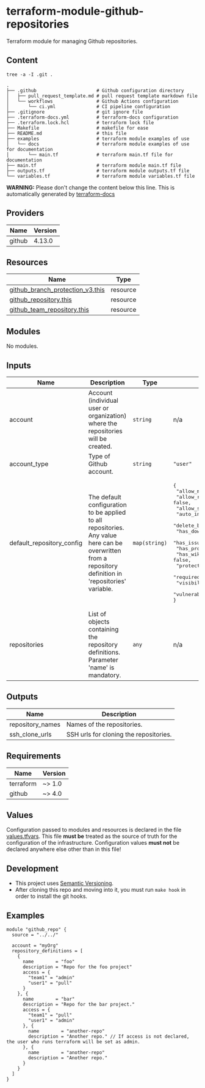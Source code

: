 # terraform-module-github-repositories

Terraform module for managing Github repositories.

## Content

`tree -a -I .git .`

```text
.
├── .github                      # Github configuration directory
│   ├── pull_request_template.md # pull request template markdown file
│   └── workflows                # Github Actions configuration
│       └── ci.yml               # CI pipeline configuration 
├── .gitignore                   # git ignore file
├── .terraform-docs.yml          # terraform-docs configuration
├── .terraform.lock.hcl          # terraform lock file
├── Makefile                     # makefile for ease
├── README.md                    # this file
├── examples                     # terraform module examples of use
│   └── docs                     # terraform module examples of use for documentation
│       └── main.tf              # terraform main.tf file for documentation
├── main.tf                      # terraform module main.tf file
├── outputs.tf                   # terraform module outputs.tf file
└── variables.tf                 # terraform module variables.tf file
```

**WARNING:** Please don't change the content below this line.  This is automatically generated by [terraform-docs](https://github.com/terraform-docs/terraform-docs)

[//]: # (BEGIN_TF_DOCS)


## Providers

| Name | Version |
|------|---------|
| github | 4.13.0 |

## Resources

| Name | Type |
|------|------|
| [github_branch_protection_v3.this](https://registry.terraform.io/providers/integrations/github/latest/docs/resources/branch_protection_v3) | resource |
| [github_repository.this](https://registry.terraform.io/providers/integrations/github/latest/docs/resources/repository) | resource |
| [github_team_repository.this](https://registry.terraform.io/providers/integrations/github/latest/docs/resources/team_repository) | resource |

## Modules

No modules.

## Inputs

| Name | Description | Type | Default | Required |
|------|-------------|------|---------|:--------:|
| account | Account (individual user or organization) where the repositories will be created. | `string` | n/a | yes |
| account\_type | Type of Github account. | `string` | `"user"` | no |
| default\_repository\_config | The default configuration to be applied to all repositories. Any value here can be overwritten from a repository definition in 'repositories' variable. | `map(string)` | <pre>{<br>  "allow_merge_commit": false,<br>  "allow_rebase_merge": false,<br>  "allow_squash_merge": true,<br>  "auto_init": false,<br>  "delete_branch_on_merge": true,<br>  "has_downloads": false,<br>  "has_issues": false,<br>  "has_projects": false,<br>  "has_wiki": false,<br>  "protected_branch": "main",<br>  "required_approving_review_count": 1,<br>  "visibility": "private",<br>  "vulnerability_alerts": true<br>}</pre> | no |
| repositories | List of objects containing the repository definitions. Parameter 'name' is mandatory. | `any` | n/a | yes |

## Outputs

| Name | Description |
|------|-------------|
| repository\_names | Names of the repositories. |
| ssh\_clone\_urls | SSH urls for cloning the repositories. |

## Requirements

| Name | Version |
|------|---------|
| terraform | ~> 1.0 |
| github | ~> 4.0 |

## Values

Configuration passed to modules and resources is declared in the file [values.tfvars](./values.tfvars). This file
**must be** treated as the source of truth for the configuration of the infrastructure. Configuration values **must not**
be declared anywhere else other than in this file!

## Development

- This project uses [Semantic Versioning](https://semver.org/).
- After cloning this repo and moving into it, you must run `make hook` in order to install the git hooks.

## Examples

```hcl
module "github_repo" {
  source = "../../"

  account = "myOrg"
  repository_definitions = [
    {
      name        = "foo"
      description = "Repo for the foo project"
      access = {
        "team1" = "admin"
        "user1" = "pull"
      }
    }, {
      name        = "bar"
      description = "Repo for the bar project."
      access = {
        "team1" = "pull"
        "user1" = "admin"
      }, {
        name        = "another-repo"
        description = "Another repo." // If access is not declared, the user who runs terraform will be set as admin.
      }, {
        name        = "another-repo"
        description = "Another repo."
      }
    }
  ]
}
```

[//]: # (END_TF_DOCS)